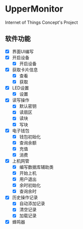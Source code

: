 # UpperMonitor
Internet of Things Concept's Project

## 软件功能

- [x] 界面UI编写
- [x] 开启设备
	- [x] 开启设备
- [x] 获取卡片信息
	- [x] 查看
	- [x] 获取
- [x] LED设置
	- [x] 设置
- [x] 读写操作
	- [x] 默认密钥
	- [x] 读扇区
	- [x] 读块
	- [x] 写块
- [x] 电子钱包
	- [x] 钱包初始化
	- [x] 查询余额
	- [x] 充值
	- [x] 消费
- [x] 上机网管
	- [x] 编写数据库辅助类
	- [x] 开始上机
	- [x] 用户退出
	- [x] 余时初始化
	- [x] 查询余时
- [x] 历史操作记录
	- [x] 自动添加记录
	- [x] 清空记录
	- [x] 加载记录
- [x] 蜂鸣器 